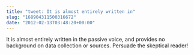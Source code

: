 ```yaml
---
title: "tweet: It is almost entirely written in"
slug: "168904311500316672"
date: "2012-02-13T03:48:20+00:00"
---
```

It is almost entirely written in the passive voice, and provides no background on data collection or sources. Persuade the skeptical reader!